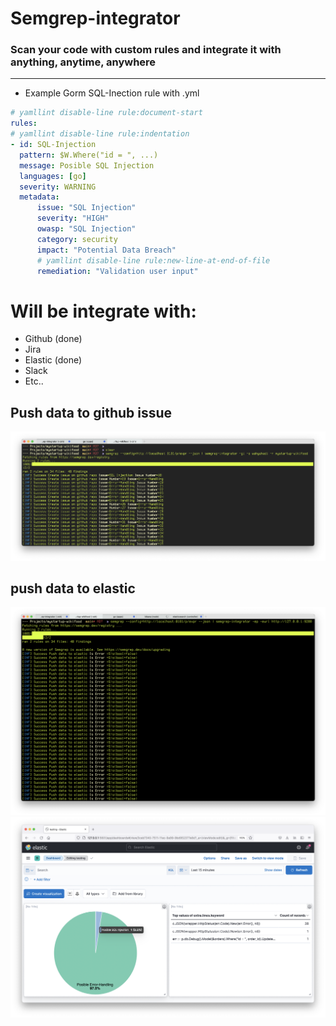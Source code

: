# Semgrep-integrator

### Scan your code with custom rules and integrate it with anything, anytime, anywhere

----
- Example Gorm SQL-Inection rule with .yml
```yml
# yamllint disable-line rule:document-start
rules:
# yamllint disable-line rule:indentation
- id: SQL-Injection
  pattern: $W.Where("id = ", ...)
  message: Posible SQL Injection
  languages: [go]
  severity: WARNING
  metadata:
      issue: "SQL Injection"
      severity: "HIGH"
      owasp: "SQL Injection"
      category: security
      impact: "Potential Data Breach"
      # yamllint disable-line rule:new-line-at-end-of-file
      remediation: "Validation user input"
```

# Will be integrate with:
- Github (done)
- Jira
- Elastic (done)
- Slack 
- Etc..

Push data to github issue
---
![sc](/img/img.png)

push data to elastic
---
![el](/img/el.png)
![kibana](/img/elastic.png)